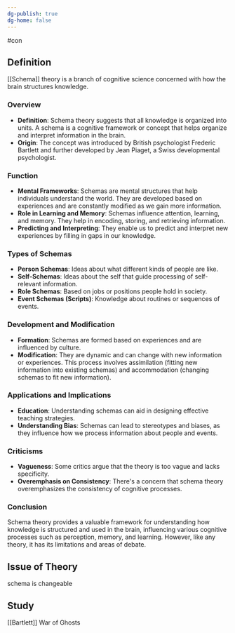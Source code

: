 ```yaml
---
dg-publish: true
dg-home: false
---
```

#con 
## Definition
[[Schema]] theory is a branch of cognitive science concerned with how the brain structures knowledge.
### Overview

- **Definition**: Schema theory suggests that all knowledge is organized into units. A schema is a cognitive framework or concept that helps organize and interpret information in the brain.
- **Origin**: The concept was introduced by British psychologist Frederic Bartlett and further developed by Jean Piaget, a Swiss developmental psychologist.

### Function

- **Mental Frameworks**: Schemas are mental structures that help individuals understand the world. They are developed based on experiences and are constantly modified as we gain more information.
- **Role in Learning and Memory**: Schemas influence attention, learning, and memory. They help in encoding, storing, and retrieving information.
- **Predicting and Interpreting**: They enable us to predict and interpret new experiences by filling in gaps in our knowledge.

### Types of Schemas

- **Person Schemas**: Ideas about what different kinds of people are like.
- **Self-Schemas**: Ideas about the self that guide processing of self-relevant information.
- **Role Schemas**: Based on jobs or positions people hold in society.
- **Event Schemas (Scripts)**: Knowledge about routines or sequences of events.

### Development and Modification

- **Formation**: Schemas are formed based on experiences and are influenced by culture.
- **Modification**: They are dynamic and can change with new information or experiences. This process involves assimilation (fitting new information into existing schemas) and accommodation (changing schemas to fit new information).

### Applications and Implications

- **Education**: Understanding schemas can aid in designing effective teaching strategies.
- **Understanding Bias**: Schemas can lead to stereotypes and biases, as they influence how we process information about people and events.

### Criticisms

- **Vagueness**: Some critics argue that the theory is too vague and lacks specificity.
- **Overemphasis on Consistency**: There's a concern that schema theory overemphasizes the consistency of cognitive processes.

### Conclusion

Schema theory provides a valuable framework for understanding how knowledge is structured and used in the brain, influencing various cognitive processes such as perception, memory, and learning. However, like any theory, it has its limitations and areas of debate.

## Issue of Theory 
schema is changeable 

## Study
[[Bartlett]] War of Ghosts
